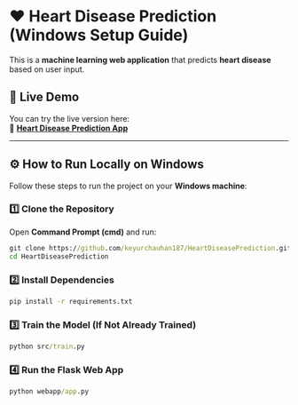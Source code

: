 # ❤️ Heart Disease Prediction (Windows Setup Guide)

This is a **machine learning web application** that predicts **heart disease** based on user input.

## 🚀 **Live Demo**
You can try the live version here:  
🔗 **[Heart Disease Prediction App](http://heartdiseaseprediction-ze8a.onrender.com/)**

---

## ⚙️ **How to Run Locally on Windows**
Follow these steps to run the project on your **Windows machine**:

### 1️⃣ **Clone the Repository**
Open **Command Prompt (cmd)** and run:
```cmd
git clone https://github.com/keyurchauhan187/HeartDiseasePrediction.git
cd HeartDiseasePrediction
```

### 2️⃣ Install Dependencies
```cmd
pip install -r requirements.txt
```
### 3️⃣ Train the Model (If Not Already Trained)
```cmd
python src/train.py
```
### 4️⃣ Run the Flask Web App
```cmd
python webapp/app.py
```

